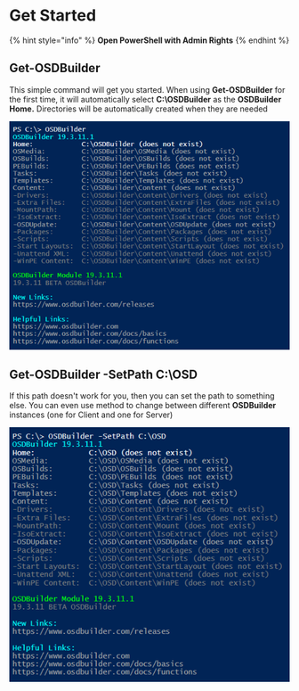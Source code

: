 # Get Started

{% hint style="info" %}
**Open PowerShell with Admin Rights**
{% endhint %}

## Get-OSDBuilder

This simple command will get you started.  When using **Get-OSDBuilder** for the first time, it will automatically select **C:\OSDBuilder** as the **OSDBuilder Home.**  Directories will be automatically created when they are needed

![](../../../.gitbook/assets/image%20%28178%29.png)

## Get-OSDBuilder -SetPath C:\OSD

If this path doesn't work for you, then you can set the path to something else.  You can even use method  to change between different **OSDBuilder** instances \(one for Client and one for Server\)

![](../../../.gitbook/assets/image%20%28120%29.png)


